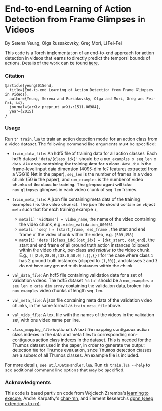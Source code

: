 # End-to-end Learning of Action Detection from Frame Glimpses in Videos

By Serena Yeung, Olga Russakovsky, Greg Mori, Li Fei-Fei

This code is a Torch implementation of an end-to-end approach for action detection in videos that learns to directly predict the temporal bounds of actions.  Details of the work can be found [here](http://arxiv.org/abs/1511.06984).

### Citation
    @article{yeung2015end,
      title={End-to-end Learning of Action Detection from Frame Glimpses in Videos},
      author={Yeung, Serena and Russakovsky, Olga and Mori, Greg and Fei-Fei, Li},
      journal={arXiv preprint arXiv:1511.06984},
      year={2015}
    }

### Usage
Run `th train.lua` to train an action detection model for an action class from a video dataset.  The following command line arguments must be specified:

- `train_data_file`: An hdf5 file of training data for all action classes. Each hdf5 dataset `'data/[class_idx]'` should be a `num_examples x seq_len x data_dim` array containing the training data for a class.  `data_dim` is the frame-level input data dimension (4096-dim fc7 features extracted from a VGG16 Net in the paper), `seq_len` is the number of frames in a video chunk (50 in the paper), and `num_examples` is the number of video chunks of the class for training.  The glimpse agent will take `num_glimpses` glimpses in each video chunk of `seq_len` frames.

- `train_meta_file`: A json file containing meta data of the training examples (i.e. the video chunks).  The json file should contain an object `meta` such that for each training example `i`,
  - `meta[i]['vidName'] = video_name`, the name of the video containing the video chunk, e.g. `video_validation_000051`
  - `meta[i]['seq'] = [start_frame, end_frame]`, the start and end frame of the video chunk within the video, e.g. `[509,558]`
  - `meta[i]['dets'][class_idx][det_idx] = [det_start, det_end]`, the start and end frame of all ground truth action instances (clipped) within the video chunk, per-class and *relative to* the video chunk. E.g.,  ``[[[2.0,28.0],[38.0,50.0]],{},{}]`` for the case where class `1` has 2 ground truth instances (clipped to `[1,50]`), and classes `2` and `3` do not have any ground truth instances within the chunk.

- `val_data_file`: An hdf5 file containing validation data for a set of validation videos.  The hdf5 dataset `'data'` should be a `num_examples x seq_len x data_dim array` containing the validation data, broken into `num_examples` video chunks of length `seq_len`.

- `val_meta_file`: A json file containing meta data of the validation video chunks, in the same format as `train_meta_file` above.

- `val_vids_file`: A text file with the names of the videos in the validation set, with one video name per line.

- `class_mapping_file` (optional): A text file mapping contiguous action class indexes in the data and meta files to corresponding non-contiguous action class indexes in the dataset.  This is needed for the Thumos dataset used in the paper, in order to generate the output detection file for Thumos evaluation, since Thumos detection classes are a subset of all Thumos classes.  An example file is included.

For more details, `see util/DataHandler.lua`.  Run `th train.lua --help` to see additional command line options that may be specified.

### Acknowledgments

This code is based partly on code from Wojciech Zaremba's [learning to execute](http://github.com/wojciechz/learning_to_execute), Andrej Karpathy's [char-rnn](http://github.com/karpathy/char-rnn), and Element Research's [dpnn (deep extensions to nn)](http://github.com/Element-Research/dpnn).
